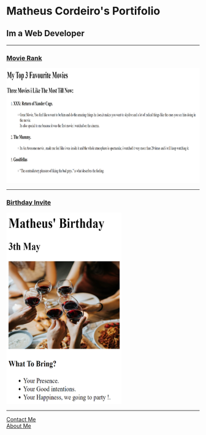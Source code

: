 <!DOCTYPE html>
<html lang="en">
<head>
    <meta charset="UTF-8">
    <meta name="viewport" content="width=device-width, initial-scale=1.0">
    <title>Matheus' Profile</title>
</head>
<body>
  <header>


  </header>
  <main>
     <h1 >Matheus Cordeiro's Portifolio</h1>
       <h2>Im a Web Developer</h2>
   <hr/>
         <h3><a href="movierank.html" target="_blank">Movie Rank</a></h3>
         <img src="movierank.png" height="300px" width="900px"/>
   <hr/>
         <h3><a href="Bd.html" target="_blank">Birthday Invite</a></h3>
         <img src="bdss.png" width="300px" height="500px"/>
   <hr/>
  </main>
  <footer>
    <a href="conme.html">Contact Me</a> <br/>
    <a href="abtme.html">About Me</a>
  </footer>
</body>
</html>
